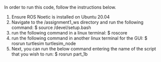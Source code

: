 In order to run this code, follow the instructions below.

1. Ensure ROS Noetic is installed on Ubuntu 20.04
2. Navigate to the /assignment1_ws directory and run the following command:
$ source /devel/setup.bash
3. run the following command in a linux terminal: 
$ roscore
4. run the following command in another linux terminal for the GUI: 
$ rosrun turtlesim turtlesim_node
5. Next, you can run the below command entering the name of the script that you wish to run:
$ rosrun part_1b <script>